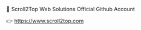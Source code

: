 👋 Scroll2Top Web Solutions Official Github Account

👉 https://www.scroll2top.com

<!---
scroll2top/scroll2top is a ✨ special ✨ repository because its `README.md` (this file) appears on your GitHub profile.
You can click the Preview link to take a look at your changes.
--->
